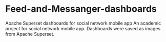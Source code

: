 # Feed-and-Messanger-dashboards
Apache Superset dashboards for social network mobile app
An academic project for social network mobile app. Dashboards were saved as images from Apache Superset.
